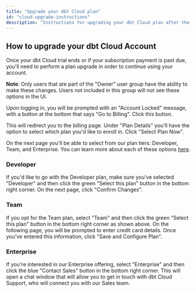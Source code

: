 ```yaml
---
title: "Upgrade your dbt Cloud plan"
id: "cloud-upgrade-instructions"
description: "Instructions for upgrading your dbt Cloud plan after the trial ends."
---
```


## How to upgrade your dbt Cloud Account

Once your dbt Cloud trial ends or if your subscription payment is past due, you'll need to perform a plan upgrade in order to continue using your account.

**Note**: Only users that are part of the "Owner" user group have the ability to make these changes. Users not included in this group will not see these options in the UI. 

Upon logging in, you will be prompted with an "Account Locked" message, with a button at the bottom that says "Go to Billing". Click this button.

<Lightbox src="/img/docs/dbt-cloud/using-dbt-cloud/go_to_billing.png"/>

This will redirect you to the billing page. Under "Plan Details" you'll have the option to select which plan you'd like to enroll in. Click "Select Plan Now".

<Lightbox src="/img/docs/dbt-cloud/using-dbt-cloud/billing_select_plan_now.png"/>

On the next page you'll be able to select from our plan tiers: Developer, Team, and Enterprise. You can learn more about each of these options [here](https://www.getdbt.com/pricing/).

<Lightbox src="/img/docs/dbt-cloud/using-dbt-cloud/billing_plans.gif"/>

### Developer

If you'd like to go with the Developer plan, make sure you've selected "Developer" and then click the green "Select this plan" button in the bottom right corner. On the next page, click "Confirm Changes".

<Lightbox src="/img/docs/dbt-cloud/using-dbt-cloud/developer_plan.png"/>

### Team

If you opt for the Team plan, select "Team" and then click the green "Select this plan" button in the bottom right corner as shown above. On the following page, you will be prompted to enter credit card details. Once you've entered this information, click "Save and Configure Plan".

<Lightbox src="/img/docs/dbt-cloud/using-dbt-cloud/team_plan_card_details.png"/>

### Enterprise

If you're interested in our Enterprise offering, select "Enterprise" and then click the blue "Contact Sales" button in the bottom right corner. This will open a chat window that will allow you to get in touch with dbt Cloud Support, who will connect you with our Sales team.

<Lightbox src="/img/docs/dbt-cloud/using-dbt-cloud/enterprise_contact_sales.gif"/>
